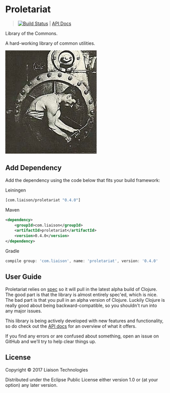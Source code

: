 # Proletariat

> [![Build Status](https://travis-ci.org/LiaisonTechnologies/proletariat.svg?branch=master)](https://travis-ci.org/LiaisonTechnologies/proletariat) | [API Docs](https://liaisontechnologies.github.io/proletariat)

Library of the Commons.

A hard-working library of common utilities.

![Proletariat](docs/proletariat.jpg "workers unite!")

## Add Dependency

Add the dependency using the code below that fits your build framework:

Leiningen

```clojure
[com.liaison/proletariat "0.4.0"]
```

Maven

```xml
<dependency>
    <groupId>com.liaison</groupId>
    <artifactId>proletariat</artifactId>
    <version>0.4.0</version>
</dependency>
```

Gradle

```groovy
compile group: 'com.liaison', name: 'proletariat', version: '0.4.0'
```

## User Guide

Proletariat relies on [spec](https://clojure.org/guides/spec) so it will pull in
the latest alpha build of Clojure. The good part is that the library is almost
entirely spec'ed, which is nice. The bad part is that you pull in an alpha
version of Clojure. Luckily Clojure is really good about being
backward-compatible, so you shouldn't run into any major issues.

This library is being actively developed with new features and functionality, so
do check out the [API docs](https://liaisontechnologies.github.io/proletariat)
for an overview of what it offers.

If you find any errors or are confused about something, open an issue on GitHub
and we'll try to help clear things up.

## License

Copyright © 2017 Liaison Technologies

Distributed under the Eclipse Public License either version 1.0 or (at your option) any later version.
